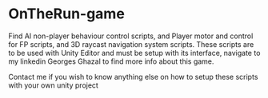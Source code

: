 # OnTheRun-game
Find AI non-player behaviour control scripts, and Player motor and control for FP scripts, and  3D raycast navigation system scripts.
These scripts are to be used with Unity Editor and must be setup with its interface, navigate to my linkedin Georges Ghazal to find more info about this game.

Contact me if you wish to know anything else on how to setup these scripts with your own unity project
